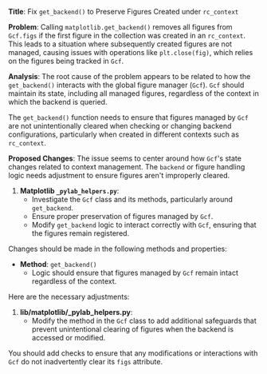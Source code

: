 **Title**: Fix `get_backend()` to Preserve Figures Created under `rc_context`

**Problem**: 
Calling `matplotlib.get_backend()` removes all figures from `Gcf.figs` if the first figure in the collection was created in an `rc_context`. This leads to a situation where subsequently created figures are not managed, causing issues with operations like `plt.close(fig)`, which relies on the figures being tracked in `Gcf`.

**Analysis**:
The root cause of the problem appears to be related to how the `get_backend()` interacts with the global figure manager (`Gcf`). `Gcf` should maintain its state, including all managed figures, regardless of the context in which the backend is queried.

The `get_backend()` function needs to ensure that figures managed by `Gcf` are not unintentionally cleared when checking or changing backend configurations, particularly when created in different contexts such as `rc_context`.

**Proposed Changes**:
The issue seems to center around how `Gcf`'s state changes related to context management. The `backend` or figure handling logic needs adjustment to ensure figures aren't improperly cleared.

1. **Matplotlib `_pylab_helpers.py`**:
   - Investigate the `Gcf` class and its methods, particularly around `get_backend`.
   - Ensure proper preservation of figures managed by `Gcf`.
   - Modify `get_backend` logic to interact correctly with `Gcf`, ensuring that the figures remain registered.

Changes should be made in the following methods and properties:
- **Method**: `get_backend()`
  - Logic should ensure that figures managed by `Gcf` remain intact regardless of the context.

Here are the necessary adjustments:

1. **lib/matplotlib/_pylab_helpers.py**:
   - Modify the method in the `Gcf` class to add additional safeguards that prevent unintentional clearing of figures when the backend is accessed or modified.

You should add checks to ensure that any modifications or interactions with `Gcf` do not inadvertently clear its `figs` attribute.

